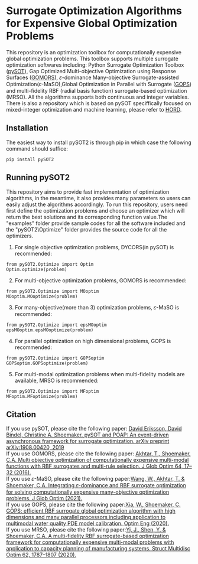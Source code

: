 # Surrogate Optimization Algorithms for Expensive Global Optimization Problems
This repository is an optimization toolbox for computationally expensive global optimization problems. This toolbox supports multiple surrogate optimization softwares including: Python Surrogate Optimization Toolbox ([pySOT](https://github.com/dme65/pySOT)), Gap Optimized Multi-objective Optimization using Response Surfaces ([GOMORS](https://github.com/drkupi/GOMORS_pySOT)), 𝜀-dominance Many-objective Surrogate-assisted Optimization(𝜀-MaSO),Global Optimization in Parallel with Surrogate ([GOPS](https://github.com/louisXW/GOPS)) and multi-fidelity RBF (radial basis function) surrogate-based optimization (MRSO). All the algorithms supports both continuous and integer variables. There is also a repository which is based on pySOT speciffically focused on mixed-integer optimization and machine learning, please refer to [HORD](https://github.com/ilija139/HORD).<br>

## Installation
The easiest way to install pySOT2 is through pip in which case the following command should suffice:
```
pip install pySOT2
```
## Running pySOT2
This repository aims to provide fast implementation of optimization algorithms, in the meantime, it also provides many parameters so users can easily adjust the algorithms accordingly. To run this repository, users need first define the optimization problems and choose an optimizer which will return the best solutions and its corresponding function value.The "examples" folder provide sample codes for all the software included and the "pySOT2\Optimize" folder provides the source code for all the optimizers.<br>
1. For single objective optimization problems, DYCORS(in pySOT) is recommended:
 ```
from pySOT2.Optimize import Optim
Optim.optimize(problem)
```
2. For multi-objective optimization problems, GOMORS is recommended:
```
from pySOT2.Optimize import MOoptim
MOoptim.MOoptimize(problem)
```
3. For many-objective(more than 3) optimization problems, 𝜀-MaSO is recommended:
```
from pySOT2.Optimize import epsMOoptim
epsMOoptim.epsMOoptimize(problem)
```
4. For parallel optimization on high dimensional problems, GOPS is recommended:
```
from pySOT2.Optimize import GOPSoptim
GOPSoptim.GOPSoptimize(problem)
```
5. For multi-modal optimization problems when multi-fidelity models are available, MRSO is recommended:
```
from pySOT2.Optimize import MFoptim
MFoptim.MFoptimize(problem)
```
## Citation
If you use pySOT, please cite the following paper: [David Eriksson, David Bindel, Christine A. Shoemaker. pySOT and POAP: An event-driven asynchronous framework for surrogate optimization. arXiv preprint arXiv:1908.00420, 2019](https://arxiv.org/abs/1908.00420)<br>
If you use GOMORS, please cite the following paper: [Akhtar, T., Shoemaker, C.A. Multi objective optimization of computationally expensive multi-modal functions with RBF surrogates and multi-rule selection. J Glob Optim 64, 17–32 (2016).](https://doi.org/10.1007/s10898-015-0270-y)<br>
If you use 𝜀-MaSO, please cite the following paper:[Wang, W., Akhtar, T. & Shoemaker, C.A. Integrating 𝜀-dominance and RBF surrogate optimization for solving computationally expensive many-objective optimization problems. J Glob Optim (2021).](https://doi.org/10.1007/s10898-021-01019-w)<br>
If you use GOPS, please cite the following paper:[Xia, W., Shoemaker, C. GOPS: efficient RBF surrogate global optimization algorithm with high dimensions and many parallel processors including application to multimodal water quality PDE model calibration. Optim Eng (2020).](https://doi.org/10.1007/s11081-020-09556-1)<br>
If you use MRSO, please cite the following paper:[Yi, J., Shen, Y. & Shoemaker, C.A. A multi-fidelity RBF surrogate-based optimization framework for computationally expensive multi-modal problems with application to capacity planning of manufacturing systems. Struct Multidisc Optim 62, 1787–1807 (2020).](https://doi.org/10.1007/s00158-020-02575-7)<br>
